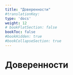 ```yaml
---
title: "Доверенности"
#translationKey: 
type: 'docs'
weight: 12
# bookFlatSection: false
bookToc: false
#bookHidden: true
#bookCollapseSection: true
---
```


# Доверенности
